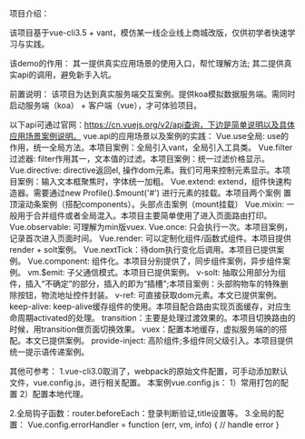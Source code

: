 项目介绍：

该项目基于vue-cli3.5 + vant，模仿某一线企业线上商城改版，仅供初学者快速学习与实践。

该demo的作用：
其一提供真实应用场景的使用入口，帮忙理解方法;
其二提供真实api的调用，避免新手入坑。

前置说明：
该项目为达到真实服务端交互案例。提供koa模拟数据服务端。需同时启动服务端（koa） + 客户端（vue），才可体验项目。

以下api可通过官网：https://cn.vuejs.org/v2/api查询，下边是简单说明以及具体应用场景案例说明。
vue.api的应用场景以及案例的实践：
Vue.use全局: use的作用，统一全局方法。本项目案例：全局引入vant，全局引入工具类。
Vue.filter过滤器: filter作用其一，文本值的过滤。本项目案例：统一过滤价格显示。
Vue.directive:  directive返回el, 操作dom元素。我们可用来控制元素显示。本项目案例：输入文本框聚焦时，字体统一加粗。
Vue.extend: extend，组件快速构造器。需要通过new Profile().$mount('#') 进行元素的挂载。本项目两个案例
置顶滚动条案例（搭配components）。头部点击案例（mount挂载）
Vue.mixin: 一般用于合并组件或者全局混入。本项目主要简单使用了进入页面路由打印。
Vue.observable: 可理解为min版vuex.
Vue.once: 只会执行一次。本项目案例，记录首次进入页面时间。
Vue.render: 可以定制化组件/函数式组件。本项目提供render + solt案例。 
Vue.nextTick：待dom执行变化后调用。本项目已提供案例。
Vue.component: 组件化。本项目分别提供了，同步组件案例，异步组件案例。
vm.$emit: 子父通信模式。本项目已提供案例。
v-solt: 抽取公用部分为组件，插入“不确定”的部分，插入的即为“插槽";本项目案例：头部购物车的特殊删除按钮，物流地址控件封装。
v-ref: 可直接获取dom元素。本文已提供案例。
keep-alive: keep-alive缓存组件的使用。本项目配合路由实现页面缓存，对应生命周期activated的处理。
transition：主要是处理过渡效果的。本项目切换路由的时候，用transition做页面切换效果。
vuex：配置本地缓存，虚拟服务端的的搭配。本文已提供案例。
provide-inject: 高阶组件;多组件同父级引入。本项目提供统一提示语传递案例。

其他可参考：
1.vue-cli3.0取消了，webpack的原始文件配置，可手动添加默认文件，vue.config.js，进行相关配置。
本案例vue.config.js：
	1）常用打包的配置
	2）配置本地代理。

2.全局钩子函数：router.beforeEach：登录判断验证,title设置等。
3.全局的配置：
Vue.config.errorHandler = function (err, vm, info) {
  // handle error
}
